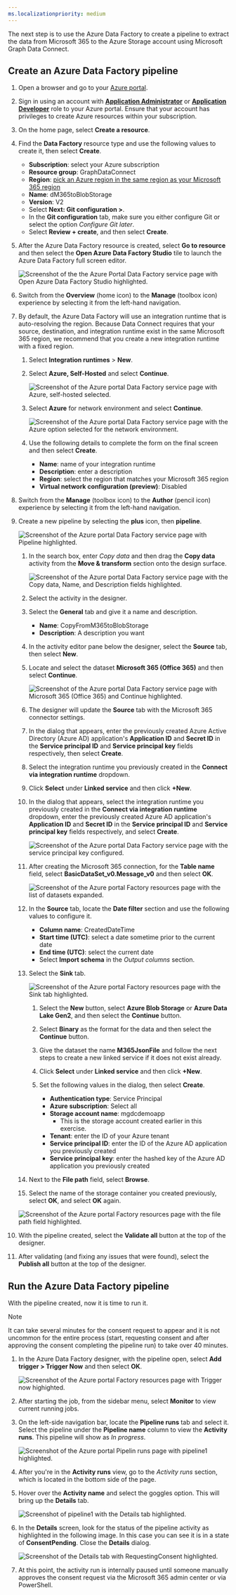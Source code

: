 ```yaml
---
ms.localizationpriority: medium
---
```


<!-- markdownlint-disable MD002 MD041 -->

The next step is to use the Azure Data Factory to create a pipeline to extract the data from Microsoft 365 to the Azure Storage account using Microsoft Graph Data Connect.

## Create an Azure Data Factory pipeline

1. Open a browser and go to your [Azure portal](https://portal.azure.com/).

1. Sign in using an account with **[Application Administrator](/azure/active-directory/roles/permissions-reference#application-administrator)** or **[Application Developer](/azure/active-directory/roles/permissions-reference#application-developer)** role to your Azure portal. Ensure that your account has privileges to create Azure resources within your subscription.

1. On the home page, select **Create a resource**.

1. Find the **Data Factory** resource type and use the following values to create it, then select **Create**.

    - **Subscription**: select your Azure subscription
    - **Resource group**: GraphDataConnect
    - **Region**: [pick an Azure region in the same region as your Microsoft 365 region](/graph/data-connect-datasets#regions)
    - **Name**: dM365toBlobStorage
    - **Version**: V2
    - Select **Next: Git configuration >**.
    - In the **Git configuration** tab, make sure you either configure Git or select the option _Configure Git later_.
    - Select **Review + create**, and then select **Create**.

1. After the Azure Data Factory resource is created, select **Go to resource** and then select the **Open Azure Data Factory Studio** tile to launch the Azure Data Factory full screen editor.


    ![Screenshot of the the Azure Portal Data Factory service page with Open Azure Data Factory Studio highlighted.](../concepts/images/data-connect-adf-studio-new.png)

1. Switch from the **Overview** (home icon) to the **Manage** (toolbox icon) experience by selecting it from the left-hand navigation.

1. By default, the Azure Data Factory will use an integration runtime that is auto-resolving the region. Because Data Connect requires that your source, destination, and integration runtime exist in the same Microsoft 365 region, we recommend that you create a new integration runtime with a fixed region.
    1. Select **Integration runtimes** > **New**.
    2. Select **Azure, Self-Hosted** and select **Continue**.

        ![Screenshot of the Azure portal Data Factory service page with Azure, self-hosted selected.](../concepts/images/data-connect-adf-integration-runtime-b-new.png)

    3. Select **Azure** for network environment and select **Continue**.

        ![Screenshot of the Azure portal Data Factory service page with the Azure option selected for the network environment.](../concepts/images/data-connect-adf-network-new.png)

    4. Use the following details to complete the form on the final screen and then select **Create**.

        - **Name**: name of your integration runtime
        - **Description**: enter a description
        - **Region**: select the region that matches your Microsoft 365 region
        - **Virtual network configuration (preview)**: Disabled

1. Switch from the **Manage** (toolbox icon) to the **Author** (pencil icon) experience by selecting it from the left-hand navigation.
1. Create a new pipeline by selecting the **plus** icon, then **pipeline**.

    ![Screenshot of the Azure portal Data Factory service page with Pipeline highlighted.](../concepts/images/data-connect-adf-pipeline-create.png)

    1. In the search box, enter *Copy data*  and then drag the **Copy data** activity from the **Move & transform** section onto the design surface.

        ![Screenshot of the Azure portal Data Factory service page with the Copy data, Name, and Description fields highlighted.](../concepts/images/data-connect-adf-pipeline-copy-data.png)

    1. Select the activity in the designer.
    1. Select the **General** tab and give it a name and description.
        - **Name**: CopyFromM365toBlobStorage
        - **Description**: A description you want

    1. In the activity editor pane below the designer, select the **Source** tab, then select **New**.

    1. Locate and select the dataset **Microsoft 365 (Office 365)** and then select **Continue**.

        ![Screenshot of the Azure portal Data Factory service page with Microsoft 365 (Office 365) and Continue highlighted.](../concepts/images/data-connect-adf-m365icon-new.png)

    1. The designer will update the **Source** tab with the Microsoft 365 connector settings.
    1. In the dialog that appears, enter the previously created Azure Active Directory (Azure AD) application's **Application ID** and **Secret ID** in the **Service principal ID** and **Service principal key** fields respectively, then select **Create**.
    1. Select the integration runtime you previously created in the **Connect via integration runtime** dropdown.
    1. Click **Select** under **Linked service** and then click **+New**.
    1. In the dialog that appears, select the integration runtime you previously created in the **Connect via integration runtime** dropdown, enter the previously created Azure AD application's **Application ID** and **Secret ID** in the **Service principal ID** and **Service principal key** fields respectively, and select **Create**.

        ![Screenshot of the Azure portal Data Factory service page with the service principal key configured.](../concepts/images/data-connect-adf-linked-service.png)

    1. After creating the Microsoft 365 connection, for the **Table name** field, select **BasicDataSet_v0.Message_v0** and then select **OK**.

        ![Screenshot of the Azure portal Factory resources page with the list of datasets expanded.](../concepts/images/data-connect-adf-dataset.png)

    1. In the **Source** tab, locate the **Date filter** section and use the following values to configure it.
        - **Column name**: CreatedDateTime
        - **Start time (UTC)**: select a date sometime prior to the current date
        - **End time (UTC)**: select the current date
        - Select **Import schema** in the _Output columns_ section.

    1. Select the **Sink** tab.

        ![Screenshot of the Azure portal Factory resources page with the Sink tab highlighted.](../concepts/images/data-connect-adf-copy-activity.png)
        1. Select the **New** button, select **Azure Blob Storage** or **Azure Data Lake Gen2**, and then select the **Continue** button.
        1. Select **Binary** as the format for the data and then select the **Continue** button.

        1. Give the dataset the name **M365JsonFile** and follow the next steps to create a new linked service if it does not exist already.
        1. Click **Select** under **Linked service** and then click **+New**.
        1. Set the following values in the dialog, then select **Create**.

            - **Authentication type**: Service Principal
            - **Azure subscription**: Select all
            - **Storage account name**: mgdcdemoapp
                - This is the storage account created earlier in this exercise.
            - **Tenant**: enter the ID of your Azure tenant
            - **Service principal ID**: enter the ID of the Azure AD application you previously created
            - **Service principal key**: enter the hashed key of the Azure AD application you previously created

    1. Next to the **File path** field, select **Browse**.
    1. Select the name of the storage container you created previously, select **OK**, and select **OK** again.

      ![Screenshot of the Azure portal Factory resources page with the file path field highlighted.](../concepts/images/data-connect-adf-sa-fp-config.png)

1. With the pipeline created, select the **Validate all** button at the top of the designer.

1. After validating (and fixing any issues that were found), select the **Publish all** button at the top of the designer.

## Run the Azure Data Factory pipeline

With the pipeline created, now it is time to run it.

> [!NOTE]
> It can take several minutes for the consent request to appear and it is not uncommon for the entire process (start, requesting consent and after approving the consent completing the pipeline run) to take over 40 minutes.

1. In the Azure Data Factory designer, with the pipeline open, select **Add trigger > Trigger Now** and then select **OK**.

    ![Screenshot of the Azure portal Factory resources page with Trigger now highighted.](../concepts/images/data-connect-adf-run-trigger.png)

1. After starting the job, from the sidebar menu, select **Monitor** to view current running jobs.

1. On the left-side navigation bar, locate the **Pipeline runs** tab and select it. Select the pipeline under the **Pipeline name** column to view the **Activity runs**. This pipeline will show as _In progress_.

    ![Screenshot of the Azure portal Pipelin runs page with pipeline1 highlighted.](../concepts/images/data-connect-adf-pipeline-runs.png)

1. After you're in the **Activity runs** view, go to the _Activity runs_ section, which is located in the bottom side of the page.

1. Hover over the **Activity name** and select the goggles option. This will bring up the **Details** tab.

    ![Screenshot of pipeline1 with the Details tab highlighted.](../concepts/images/data-connect-adf-pipeline-details.png)

1. In the **Details** screen, look for the status of the pipeline activity as highlighted in the following image. In this case you can see it is in a state of **ConsentPending**. Close the **Details** dialog.

    ![Screenshot of the Details tab with RequestingConsent highlighted.](../concepts/images/data-connect-adf-wait-for-approval.png)

1. At this point, the activity run is internally paused until someone manually approves the consent request via the Microsoft 365 admin center or via PowerShell.
